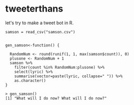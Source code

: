 # tweeterthans
let's try to make a tweet bot in R.
```
samson = read_csv("samson.csv")


gen_samson<-function() {
  
  RandomNum <- round(runif(1, 1, max(samson$count)), 0)
  plusone <- RandomNum + 1
  samson %>% 
    filter(count %in% RandomNum:plusone) %>% 
    select(lyric) %>% 
    summarise(vector=paste(lyric, collapse=" ")) %>% 
    as.character() 
}
```

```
> gen_samson()
[1] "What will I do now? What will I do now?"
```
